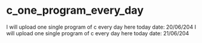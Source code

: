 # c_one_program_every_day
I will upload one single program of c every day here today date: 20/06/204
I will upload one single program of c every day here today date: 21/06/204
